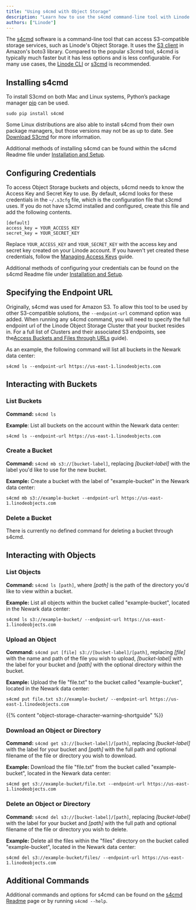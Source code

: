 ```yaml
---
title: "Using s4cmd with Object Storage"
description: "Learn how to use the s4cmd command-line tool with Linode's Object Storage."
authors: ["Linode"]
---
```


The [s4cmd](https://github.com/bloomreach/s4cmd) software is a command-line tool that can access S3-compatible storage services, such as Linode's Object Storage. It uses the [S3 client](https://boto3.amazonaws.com/v1/documentation/api/latest/reference/services/s3.html) in Amazon's boto3 library. Compared to the popular s3cmd tool, s4cmd is typically much faster but it has less options and is less configurable. For many use cases, the [Linode CLI](/docs/products/storage/object-storage/guides/linode-cli/) or [s3cmd](/docs/products/storage/object-storage/guides/s3cmd/) is recommended.

## Installing s4cmd

To install S3cmd on both Mac and Linux systems, Python’s package manager [pip](/docs/guides/how-to-manage-packages-and-virtual-environments-on-linux/) can be used.

    sudo pip install s4cmd

Some Linux distributions are also able to install s4cmd from their own package managers, but those versions may not be as up to date. See [Download S3cmd](https://s3tools.org/download) for more information.

Additional methods of installing s4cmd can be found within the s4cmd Readme file under [Installation and Setup](https://github.com/bloomreach/s4cmd#installation-and-setup).

## Configuring Credentials

To access Object Storage buckets and objects, s4cmd needs to know the Access Key and Secret Key to use. By default, s4cmd looks for these credentials in the `~/.s3cfg` file, which is the configuration file that s3cmd uses. If you do not have s3cmd installed and configured, create this file and add the following contents.

```file {title="~/.s3cfg"}
[default]
access_key = YOUR_ACCESS_KEY
secret_key = YOUR_SECRET_KEY
```

Replace `YOUR_ACCESS_KEY` and `YOUR_SECRET_KEY` with the access key and secret key created on your Linode account. If you haven't yet created these credentials, follow the [Managing Access Keys](/docs/products/storage/object-storage/guides/access-keys/) guide.

Additional methods of configuring your credentials can be found on the s4cmd Readme file under [Installation and Setup](https://github.com/bloomreach/s4cmd#installation-and-setup).

## Specifying the Endpoint URL

Originally, s4cmd was used for Amazon S3. To allow this tool to be used by other S3-compatible solutions, the `--endpoint-url` command option was added. When running any s4cmd command, you will need to specify the full endpoint url of the Linode Object Storage Cluster that your bucket resides in. For a full list of Clusters and their associated S3 endpoints, see the[Access Buckets and Files through URLs](/docs/products/storage/object-storage/guides/urls/) guide).

As an example, the following command will list all buckets in the Newark data center:

    s4cmd ls --endpoint-url https://us-east-1.linodeobjects.com

## Interacting with Buckets

### List Buckets

**Command:** `s4cmd ls`

**Example**: List all buckets on the account within the Newark data center:

    s4cmd ls --endpoint-url https://us-east-1.linodeobjects.com

### Create a Bucket

**Command:** `s4cmd mb s3://[bucket-label]`, replacing *[bucket-label]* with the label you'd like to use for the new bucket.

**Example:** Create a bucket with the label of "example-bucket" in the Newark data center:

    s4cmd mb s3://example-bucket --endpoint-url https://us-east-1.linodeobjects.com

### Delete a Bucket

There is currently no defined command for deleting a bucket through s4cmd.

## Interacting with Objects

### List Objects

**Command:** `s4cmd ls [path]`, where *[path]* is the path of the directory you'd like to view within a bucket.

**Example:** List all objects within the bucket called "example-bucket", located in the Newark data center:

    s4cmd ls s3://example-bucket/ --endpoint-url https://us-east-1.linodeobjects.com

### Upload an Object

**Command:** `s4cmd put [file] s3://[bucket-label]/[path]`, replacing *[file]* with the name and path of the file you wish to upload, *[bucket-label]* with the label for your bucket and *[path]* with the optional directory within the bucket.

**Example:** Upload the file "file.txt" to the bucket called "example-bucket", located in the Newark data center:

    s4cmd put file.txt s3://example-bucket/ --endpoint-url https://us-east-1.linodeobjects.com

{{% content "object-storage-character-warning-shortguide" %}}

### Download an Object or Directory

**Command:** `s4cmd get s3://[bucket-label]/[path]`, replacing *[bucket-label]* with the label for your bucket and *[path]* with the full path and optional filename of the file or directory you wish to download.

**Example:** Download the file "file.txt" from the bucket called "example-bucket", located in the Newark data center:

    s4cmd get s3://example-bucket/file.txt --endpoint-url https://us-east-1.linodeobjects.com

### Delete an Object or Directory

**Command:** `s4cmd del s3://[bucket-label]/[path]`, replacing *[bucket-label]* with the label for your bucket and *[path]* with the full path and optional filename of the file or directory you wish to delete.

**Example:** Delete all the files within the "files" directory on the bucket called "example-bucket", located in the Newark data center:

    s4cmd del s3://example-bucket/files/ --endpoint-url https://us-east-1.linodeobjects.com

## Additional Commands

Additional commands and options for s4cmd can be found on the [s4cmd Readme](https://github.com/bloomreach/s4cmd) page or by running `s4cmd --help`.